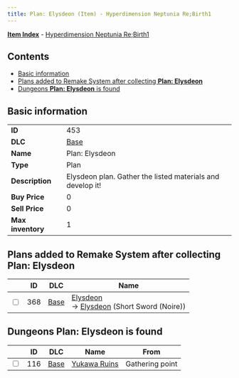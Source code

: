 ```yaml
---
title: Plan: Elysdeon (Item) - Hyperdimension Neptunia Re;Birth1
---
```


[**Item Index**](/neptunia/rb1/item/index.html) - [Hyperdimension Neptunia Re;Birth1](/neptunia/rb1)

## Contents

- [Basic information](#basic-information)
- [Plans added to Remake System after collecting **Plan: Elysdeon**](#plans-added-to-remake-system-after-collecting-plan-elysdeon)
- [Dungeons **Plan: Elysdeon** is found](#dungeons-plan-elysdeon-is-found)
## Basic information

|   |   |
| -- | -- |
| **ID** | 453 |
| **DLC** | [Base](/neptunia/rb1/dlc/1-base.html) |
| **Name** | Plan: Elysdeon |
| **Type** | Plan |
| **Description** | Elysdeon plan. Gather the listed materials and develop it! |
| **Buy Price** | 0 |
| **Sell Price** | 0 |
| **Max inventory** | 1 |


## Plans added to Remake System after collecting **Plan: Elysdeon**

|    | ID | DLC | Name |
| -- | -- | --- | ---- |
| <input type="checkbox" id="rb1-remake-1-368" class="trackbox" /> | 368 | [Base](/neptunia/rb1/dlc/1-base.html) | [Elysdeon](/neptunia/rb1/remake/1-368-elysdeon.html)<br /> → [Elysdeon](/neptunia/rb1/item/1-2068-elysdeon.html) (Short Sword (Noire)) |


## Dungeons **Plan: Elysdeon** is found

|    | ID | DLC | Name | From |
| -- | -- | --- | ---- | ---- |
| <input type="checkbox" id="rb1-dungeon-1-116" class="trackbox" /> | 116 | [Base](/neptunia/rb1/dlc/1-base.html) | [Yukawa Ruins](/neptunia/rb1/dungeon/1-116-yukawa-ruins.html) | Gathering point |
